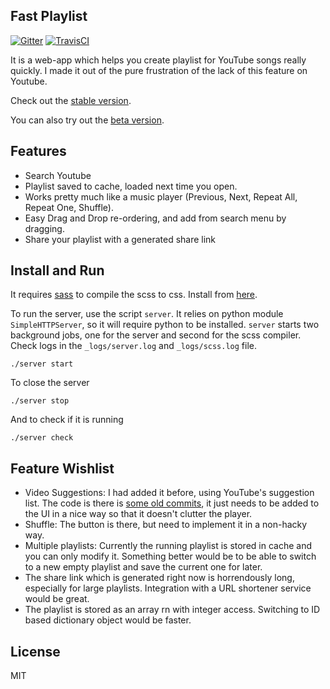 Fast Playlist
-------------

[![Gitter](https://badges.gitter.im/Join%20Chat.svg)](https://www.gitter.im/fast-playlist)
[![TravisCI](https://travis-ci.org/udiboy1209/fast_playlist.svg?branch=master)](https://travis-ci.org/udiboy1209/fast_playlist?branch=master)

It is a web-app which helps you create playlist for YouTube songs really quickly.
I made it out of the pure frustration of the lack of this feature on Youtube.

Check out the [stable version](https://udiboy1209.github.io/fast_playlist).

You can also try out the [beta version](https://udiboy1209.github.io/fast_playlist/beta).

Features
---------

 - Search Youtube
 - Playlist saved to cache, loaded next time you open.
 - Works pretty much like a music player (Previous, Next, Repeat All, Repeat One, Shuffle).
 - Easy Drag and Drop re-ordering, and add from search menu by dragging.
 - Share your playlist with a generated share link

Install and Run
---------------

It requires [sass](http://sass-lang.com) to compile the scss to css. Install from [here](http://sass-lang.com/install).

To run the server, use the script `server`.
It relies on python module `SimpleHTTPServer`,
so it will require python to be installed. 
`server` starts two background jobs, one for the server and second for the scss compiler.
Check logs in the `_logs/server.log` and `_logs/scss.log` file.

```
./server start
```

To close the server

```
./server stop
```

And to check if it is running

```
./server check
```

Feature Wishlist
---------
 - Video Suggestions: I had added it before, using YouTube's suggestion list.
   The code is there is [some old commits](https://github.com/udiboy1209/fast_playlist/blob/442af81ef7be090f5fde9fe42e265b96e1587347/js/main.js#L82),
   it just needs to be added to the UI in a nice way so that it doesn't clutter the player.
 - Shuffle: The button is there, but need to implement it in a non-hacky way.
 - Multiple playlists: Currently the running playlist is stored in cache and you can only modify it.
   Something better would be to be able to switch to a new empty playlist and save the current one for later.
 - The share link which is generated right now is horrendously long, especially for large playlists.
   Integration with a URL shortener service would be great.
 - The playlist is stored as an array rn with integer access. 
   Switching to ID based dictionary object would be faster.

License
--------

MIT
